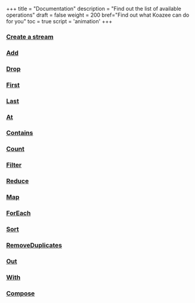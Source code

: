 +++
title = "Documentation"
description = "Find out the list of available operations"
draft = false
weight = 200
bref="Find out what Koazee can do for you"
toc = true
script = 'animation'
+++
<div id="kube-component" class="content">
<h3 class="section-head" id="h-initialize"><a href="#h-initialize">Create a stream</a></h3>
</div>

<h3 class="section-head" id="h-add"><a href="#h-add">Add</a></h3>
<h3 class="section-head" id="h-drop"><a href="#h-drop">Drop</a></h3>
<h3 class="section-head" id="h-first"><a href="#h-first">First</a></h3>
<h3 class="section-head" id="h-last"><a href="#h-last">Last</a></h3>
<h3 class="section-head" id="h-at"><a href="#h-at">At</a></h3>
<h3 class="section-head" id="h-contains"><a href="#h-contains">Contains</a></h3>
<h3 class="section-head" id="h-count"><a href="#h-count">Count</a></h3>
<h3 class="section-head" id="h-filter"><a href="#h-filter">Filter</a></h3>
<h3 class="section-head" id="h-reduce"><a href="#h-reduce">Reduce</a></h3>
<h3 class="section-head" id="h-map"><a href="#h-map">Map</a></h3>
<h3 class="section-head" id="h-foreach"><a href="#h-foreach">ForEach</a></h3>
<h3 class="section-head" id="h-sort"><a href="#h-sort">Sort</a></h3>
<h3 class="section-head" id="h-removeduplicates"><a href="#h-removeduplicates">RemoveDuplicates</a></h3>
<h3 class="section-head" id="h-out"><a href="#h-out">Out</a></h3>
<h3 class="section-head" id="h-with"><a href="#h-with">With</a></h3>
<h3 class="section-head" id="h-compose"><a href="#h-compose">Compose</a></h3>
